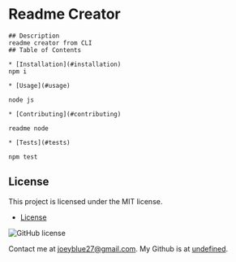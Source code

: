 # Readme Creator
    
    ## Description
    readme creator from CLI
    ## Table of Contents 
    
    * [Installation](#installation)
    npm i
    
    * [Usage](#usage)
    
    node js
    
    * [Contributing](#contributing)

    readme node
    
    * [Tests](#tests)
    
    npm test
    
  ## License
This project is licensed under the MIT license.

  * [License](#license)
  
![GitHub license](https://img.shields.io/badge/license-MIT-blue.svg)

  
  
Contact me at joeyblue27@gmail.com. My Github is at [undefined](https://github.com/undefined/).

